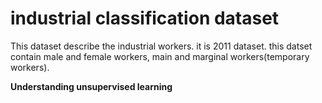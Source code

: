 # industrial classification dataset

This dataset describe the industrial workers. it is 2011 dataset. this datset contain male and female workers, main and marginal workers(temporary workers).

**Understanding unsupervised learning** 
